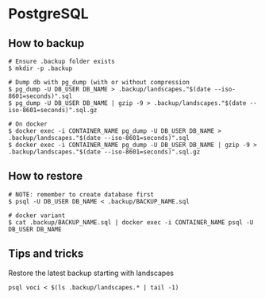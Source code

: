 # PostgreSQL
## How to backup
```shell
# Ensure .backup folder exists
$ mkdir -p .backup

# Dump db with pg_dump (with or without compression
$ pg_dump -U DB_USER DB_NAME > .backup/landscapes."$(date --iso-8601=seconds)".sql
$ pg_dump -U DB_USER DB_NAME | gzip -9 > .backup/landscapes."$(date --iso-8601=seconds)".sql.gz

# On docker 
$ docker exec -i CONTAINER_NAME pg_dump -U DB_USER DB_NAME > .backup/landscapes."$(date --iso-8601=seconds)".sql
$ docker exec -i CONTAINER_NAME pg_dump -U DB_USER DB_NAME | gzip -9 > .backup/landscapes."$(date --iso-8601=seconds)".sql.gz
```

## How to restore
```shell
# NOTE: remember to create database first
$ psql -U DB_USER DB_NAME < .backup/BACKUP_NAME.sql 

# docker variant
$ cat .backup/BACKUP_NAME.sql | docker exec -i CONTAINER_NAME psql -U DB_USER DB_NAME 
```

## Tips and tricks
Restore the latest backup starting with landscapes
```shell
psql voci < $(ls .backup/landscapes.* | tail -1)
```